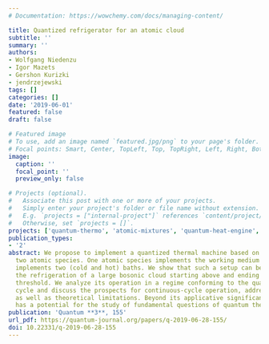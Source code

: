 ```yaml
---
# Documentation: https://wowchemy.com/docs/managing-content/

title: Quantized refrigerator for an atomic cloud
subtitle: ''
summary: ''
authors:
- Wolfgang Niedenzu
- Igor Mazets
- Gershon Kurizki
- jendrzejewski
tags: []
categories: []
date: '2019-06-01'
featured: false
draft: false

# Featured image
# To use, add an image named `featured.jpg/png` to your page's folder.
# Focal points: Smart, Center, TopLeft, Top, TopRight, Left, Right, BottomLeft, Bottom, BottomRight.
image:
  caption: ''
  focal_point: ''
  preview_only: false

# Projects (optional).
#   Associate this post with one or more of your projects.
#   Simply enter your project's folder or file name without extension.
#   E.g. `projects = ["internal-project"]` references `content/project/deep-learning/index.md`.
#   Otherwise, set `projects = []`.
projects: ['quantum-thermo', 'atomic-mixtures', 'quantum-heat-engine', 'theory', 'kip']
publication_types:
- '2'
abstract: We propose to implement a quantized thermal machine based on a mixture of
  two atomic species. One atomic species implements the working medium and the other
  implements two (cold and hot) baths. We show that such a setup can be employed for
  the refrigeration of a large bosonic cloud starting above and ending below the condensation
  threshold. We analyze its operation in a regime conforming to the quantized Otto
  cycle and discuss the prospects for continuous-cycle operation, addressing the experimental
  as well as theoretical limitations. Beyond its applicative significance, this setup
  has a potential for the study of fundamental questions of quantum thermodynamics.
publication: 'Quantum **3**, 155'
url_pdf: https://quantum-journal.org/papers/q-2019-06-28-155/
doi: 10.22331/q-2019-06-28-155
---
```

